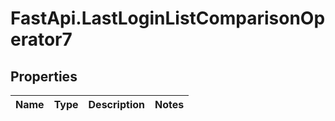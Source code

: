 # FastApi.LastLoginListComparisonOperator7

## Properties
Name | Type | Description | Notes
------------ | ------------- | ------------- | -------------
